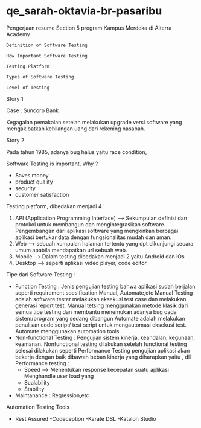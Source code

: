 # qe_sarah-oktavia-br-pasaribu

Pengerjaan resume Section 5 program Kampus Merdeka di Alterra Academy

`Definition of Software Testing`

`How Important Software Testing`

`Testing Platform`

`Types of Software Testing`

`Level of Testing`

Story 1

Case : Suncorp Bank

Kegagalan pemakaian setelah melakukan upgrade versi software yang mengakibatkan kehilangan uang dari rekening nasabah.

Story 2

Pada tahun 1985, adanya bug halus yaitu race condition,

Software Testing is important, Why ?

- Saves money
- product quality
- security
- customer satisfaction

Testing platform, dibedakan menjadi 4 :

1. API (Application Programming Interface) —> Sekumpulan definisi dan protokol untuk membangun dan mengintegrasikan software. Pengembangan dari aplikasi software yang mengkinkan berbagai aplikasi bertukar data dengan fungsionalitas mudah dan aman.
2. Web —> sebuah kumpulan halaman tertentu yang dpt dikunjungi secara umum apabila mendapatkan url sebuah web.
3. Mobile —> Dalam testing dibedakan menjadi 2 yaitu Android dan iOs
4. Desktop —> seperti aplikasi video player, code editor

Tipe dari Software Testing :

- Function Testing : Jenis pengujian testing bahwa aplikasi sudah berjalan seperti requirement soesification Manual, Automate,etc
  Manual Testing adalah software tester melakukan eksekusi test case dan melakukan generasi report test.
  Manual tetsing menggunakan metode klasik dari semua tipe testing dan membantu menemukan adanya bug oada sistem/program yang sedang dibangun
  Automate adalah melakukan penulisan code script/ test script untuk mengautomasi eksekusi test. Automate menggunakan automation tools.
- Non-functional Testing : Pengujian sistem kinerja, keandalan, kegunaan, keamanan. Nonfunctional testing dilakukan setelah functional testing selesai dilakukan seperti Performance Testing pengujian aplikasi akan bekerja dengan baik dibawah beban kinerja yang diharapkan yaitu , dll
  Performance testing :
  - Speed —> Menentukan response kecepatan suatu aplikasi Menghandle user load yang
  - Scalability
  - Stability
- Maintanance : Regression,etc

Automation Testing Tools

- Rest Assured
  -Codeception
  -Karate DSL
  -Katalon Studio
